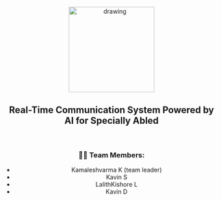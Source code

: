 <br>
<div align="center">
<img src="https://upload.wikimedia.org/wikipedia/commons/5/51/IBM_logo.svg"  align="center" alt="drawing" width="200" />
  <h2 align="center"> Real-Time Communication System Powered by AI for Specially Abled <br></h2>
<br>

### :woman_technologist: Team Members:
  
  - Kamaleshvarma K (team leader)
  - Kavin S
  - LalithKishore L
  - Kavin D
  
  
